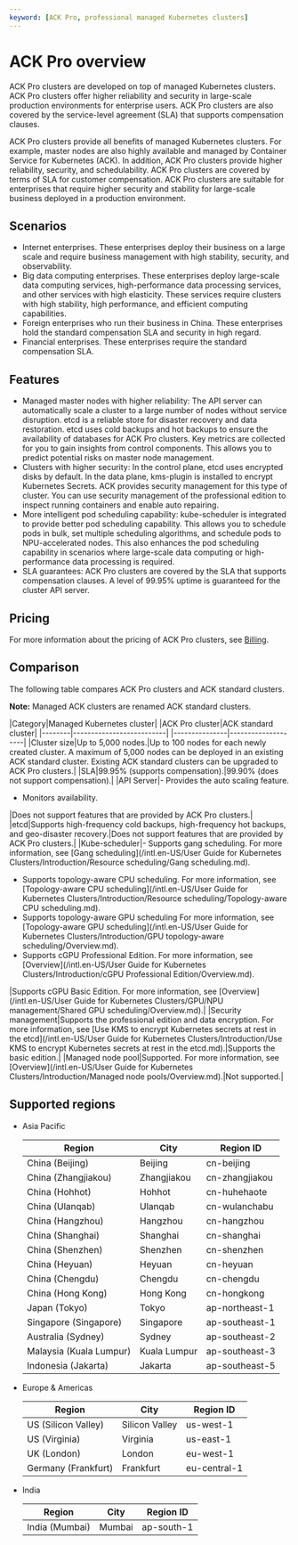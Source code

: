 ```yaml
---
keyword: [ACK Pro, professional managed Kubernetes clusters]
---
```


# ACK Pro overview

ACK Pro clusters are developed on top of managed Kubernetes clusters. ACK Pro clusters offer higher reliability and security in large-scale production environments for enterprise users. ACK Pro clusters are also covered by the service-level agreement \(SLA\) that supports compensation clauses.

ACK Pro clusters provide all benefits of managed Kubernetes clusters. For example, master nodes are also highly available and managed by Container Service for Kubernetes \(ACK\). In addition, ACK Pro clusters provide higher reliability, security, and schedulability. ACK Pro clusters are covered by terms of SLA for customer compensation. ACK Pro clusters are suitable for enterprises that require higher security and stability for large-scale business deployed in a production environment.

## Scenarios

-   Internet enterprises. These enterprises deploy their business on a large scale and require business management with high stability, security, and observability.
-   Big data computing enterprises. These enterprises deploy large-scale data computing services, high-performance data processing services, and other services with high elasticity. These services require clusters with high stability, high performance, and efficient computing capabilities.
-   Foreign enterprises who run their business in China. These enterprises hold the standard compensation SLA and security in high regard.
-   Financial enterprises. These enterprises require the standard compensation SLA.

## Features

-   Managed master nodes with higher reliability: The API server can automatically scale a cluster to a large number of nodes without service disruption. etcd is a reliable store for disaster recovery and data restoration. etcd uses cold backups and hot backups to ensure the availability of databases for ACK Pro clusters. Key metrics are collected for you to gain insights from control components. This allows you to predict potential risks on master node management.
-   Clusters with higher security: In the control plane, etcd uses encrypted disks by default. In the data plane, kms-plugin is installed to encrypt Kubernetes Secrets. ACK provides security management for this type of cluster. You can use security management of the professional edition to inspect running containers and enable auto repairing.
-   More intelligent pod scheduling capability: kube-scheduler is integrated to provide better pod scheduling capability. This allows you to schedule pods in bulk, set multiple scheduling algorithms, and schedule pods to NPU-accelerated nodes. This also enhances the pod scheduling capability in scenarios where large-scale data computing or high-performance data processing is required.
-   SLA guarantees: ACK Pro clusters are covered by the SLA that supports compensation clauses. A level of 99.95% uptime is guaranteed for the cluster API server.

## Pricing

For more information about the pricing of ACK Pro clusters, see [Billing](/intl.en-US/Pricing/Billing.md).

## Comparison

The following table compares ACK Pro clusters and ACK standard clusters.

**Note:** Managed ACK clusters are renamed ACK standard clusters.

|Category|Managed Kubernetes cluster|
|ACK Pro cluster|ACK standard cluster|
|--------|--------------------------|
|---------------|--------------------|
|Cluster size|Up to 5,000 nodes.|Up to 100 nodes for each newly created cluster. A maximum of 5,000 nodes can be deployed in an existing ACK standard cluster. Existing ACK standard clusters can be upgraded to ACK Pro clusters.|
|SLA|99.95% \(supports compensation\).|99.90% \(does not support compensation\).|
|API Server|-   Provides the auto scaling feature.
-   Monitors availability.

|Does not support features that are provided by ACK Pro clusters.|
|etcd|Supports high-frequency cold backups, high-frequency hot backups, and geo-disaster recovery.|Does not support features that are provided by ACK Pro clusters.|
|Kube-scheduler|-   Supports gang scheduling. For more information, see [Gang scheduling](/intl.en-US/User Guide for Kubernetes Clusters/Introduction/Resource scheduling/Gang scheduling.md).
-   Supports topology-aware CPU scheduling. For more information, see [Topology-aware CPU scheduling](/intl.en-US/User Guide for Kubernetes Clusters/Introduction/Resource scheduling/Topology-aware CPU scheduling.md).
-   Supports topology-aware GPU scheduling For more information, see [Topology-aware GPU scheduling](/intl.en-US/User Guide for Kubernetes Clusters/Introduction/GPU topology-aware scheduling/Overview.md).
-   Supports cGPU Professional Edition. For more information, see [Overview](/intl.en-US/User Guide for Kubernetes Clusters/Introduction/cGPU Professional Edition/Overview.md).

|Supports cGPU Basic Edition. For more information, see [Overview](/intl.en-US/User Guide for Kubernetes Clusters/GPU/NPU management/Shared GPU scheduling/Overview.md).|
|Security management|Supports the professional edition and data encryption. For more information, see [Use KMS to encrypt Kubernetes secrets at rest in the etcd](/intl.en-US/User Guide for Kubernetes Clusters/Introduction/Use KMS to encrypt Kubernetes secrets at rest in the etcd.md).|Supports the basic edition.|
|Managed node pool|Supported. For more information, see [Overview](/intl.en-US/User Guide for Kubernetes Clusters/Introduction/Managed node pools/Overview.md).|Not supported.|

## Supported regions

-   Asia Pacific

    |Region|City|Region ID|
    |------|----|---------|
    |China \(Beijing\)|Beijing|cn-beijing|
    |China \(Zhangjiakou\)|Zhangjiakou|cn-zhangjiakou|
    |China \(Hohhot\)|Hohhot|cn-huhehaote|
    |China \(Ulanqab\)|Ulanqab|cn-wulanchabu|
    |China \(Hangzhou\)|Hangzhou|cn-hangzhou|
    |China \(Shanghai\)|Shanghai|cn-shanghai|
    |China \(Shenzhen\)|Shenzhen|cn-shenzhen|
    |China \(Heyuan\)|Heyuan|cn-heyuan|
    |China \(Chengdu\)|Chengdu|cn-chengdu|
    |China \(Hong Kong\)|Hong Kong|cn-hongkong|
    |Japan \(Tokyo\)|Tokyo|ap-northeast-1|
    |Singapore \(Singapore\)|Singapore|ap-southeast-1|
    |Australia \(Sydney\)|Sydney|ap-southeast-2|
    |Malaysia \(Kuala Lumpur\)|Kuala Lumpur|ap-southeast-3|
    |Indonesia \(Jakarta\)|Jakarta|ap-southeast-5|

-   Europe & Americas

    |Region|City|Region ID|
    |------|----|---------|
    |US \(Silicon Valley\)|Silicon Valley|us-west-1|
    |US \(Virginia\)|Virginia|us-east-1|
    |UK \(London\)|London|eu-west-1|
    |Germany \(Frankfurt\)|Frankfurt|eu-central-1|

-   India

    |Region|City|Region ID|
    |------|----|---------|
    |India \(Mumbai\)|Mumbai|ap-south-1|


